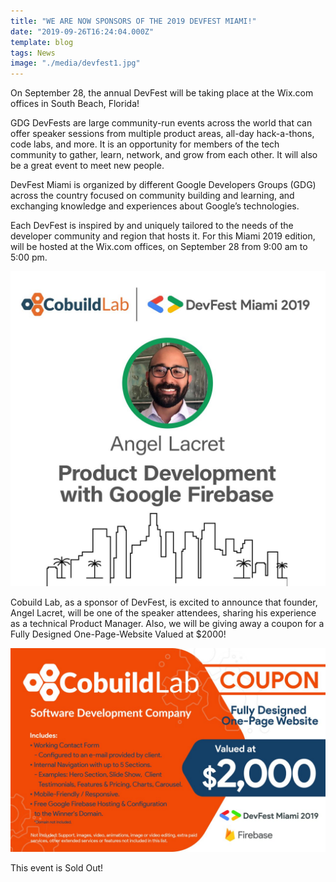 ```yaml
---
title: "WE ARE NOW SPONSORS OF THE 2019 DEVFEST MIAMI!"
date: "2019-09-26T16:24:04.000Z"
template: blog
tags: News
image: "./media/devfest1.jpg"
---
```



<title-5>On September 28, the annual DevFest will be taking place at the Wix.com offices in South Beach, Florida!</title-5>  

GDG DevFests are large community-run events across the world that can offer speaker sessions from multiple product areas, all-day hack-a-thons, code labs, and more. It is an opportunity for members of the tech community to gather, learn, network, and grow from each other. It will also be a great event to meet new people.

DevFest Miami is organized by different Google Developers Groups (GDG) across the country focused on community building and learning, and exchanging knowledge and experiences about Google’s technologies.

Each DevFest is inspired by and uniquely tailored to the needs of the developer community and region that hosts it.
For this Miami 2019 edition, will be hosted at the Wix.com offices, on September 28 from 9:00 am to 5:00 pm.

[![leader-management](./media/devfest-alacret.jpg)](#)

Cobuild Lab, as a sponsor of DevFest, is excited to announce that founder, Angel Lacret, will be one of the speaker attendees, sharing his experience as a technical Product Manager. Also, we will be giving away a coupon for a Fully Designed One-Page-Website Valued at $2000!

[![leader-management](./media/dev-fest-cupon.jpg)](#)

This event is Sold Out!

<youtube-video id="https://www.youtube.com/watch?v=hTJ_-MxHKMY"></youtube-video>
